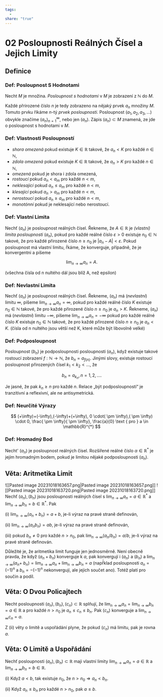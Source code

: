 ```yaml
---
tags:
  - 
share: "true"
---
```


# 02 Posloupnosti Reálných Čísel a Jejich Limity

## Definice

### **Def:** Posloupnost S Hodnotami

Necht $M$ je množina. *Posloupnost s hodnotami* v $M$ je zobrazení z $\mathbb{N}$ do $M$.

Každé přrirozené číslo $n$ je tedy zobrazeno na nějaký prvek $a_{n}$ množiny $M$. Tomuto prvku říkáme $n$-tý *prvek posloupnosti*. Posloupnost $\left(a_{1}, a_{2}, a_{3}, \ldots\right)$ obvykle značíme $\left(a_{n}\right)_{n=1}^{\infty}$, nebo jen $\left(a_{n}\right)$. Zápis $\left(a_{n}\right) \subset M$ znamená, ze jde o posloupnost s hodnotami v $M$.

### **Def:** Vlastnosti Posloupností

- *shora omezená* pokud existuje $K \in \mathbb{R}$ takové, že $a_{n}<K$ pro každé $n \in \mathbb{N}$,
- *zdola omezená* pokud existuje $K \in \mathbb{R}$ takové, že $a_{n}>K$ pro každé $n \in \mathbb{N}$,
- *omezená* pokud je shora i zdola omezená,
- *rostoucí* pokud $a_{n}<a_{m}$ pro každé $n<m$,
- *neklesajicí* pokud $a_{n} \leq a_{m}$ pro každé $n<m$,
- *klesajicí* pokud $a_{n}>a_{m}$ pro každé $n<m$,
- *nerostoucí* pokud $a_{n} \geq a_{m}$ pro každé $n<m$,
- *monotónní* pokud je neklesající nebo nerostoucí.

### **Def:** Vlastní Limita

Nechť $\left(a_{n}\right)$ je posloupnost reálných čísel. Řekneme, že $A \in \mathbb{R}$ je *(vlastní) limita posloupnosti* $\left(a_{n}\right)$, pokud pro každé reálné číslo $\varepsilon>0$ existuje $n_{0} \in \mathbb{N}$ takové, že pro každé přirozené číslo $n \geq n_{0}$ je $\left|a_{n}-A\right|<\varepsilon$. Pokud posloupnost má vlastní limitu, ř́káme, že konverguje, případně, že je konvergentni a píšeme

$$
\lim _{n \rightarrow \infty} a_{n}=A \text {. }
$$

(všechna čísla od n nultého dál jsou blíž A, než epsilon)

### **Def:** Nevlastní Limita

Nechť $\left(a_{n}\right)$ je posloupnost reálných čísel. Řekneme, $\left(a_{n}\right)$ má (*nevlastní*) limitu $\infty$, píšeme $\lim _{n \rightarrow \infty} a_{n}=\infty$, pokud pro každé reálné číslo $K$ existuje $n_{0} \in \mathbb{N}$ takové, že pro každé přirozené číslo $n \geq n_{0}$ je $a_{n}>K$. Řekneme, $\left(a_{n}\right)$ má (*nevlastní*) limitu $-\infty$, píšeme $\lim _{n \rightarrow \infty} a_{n}=-\infty$ pokud pro každé reálné číslo $K$ existuje $n_{0} \in \mathbb{N}$ takové, že pro každé přirozené číslo $n \geq n_{0}$ je $a_{n}<K$.
(čísla od n nultého jsou větší než K, které může být libovolně velké)

### **Def:** Podposloupnost

Posloupnost $\left(b_{n}\right)$ je podposloupnosti posloupnosti $\left(a_{n}\right)$, když existuje takové rostoucí zobrazení $f: \mathbb{N} \rightarrow \mathbb{N}$, že $b_{n}=a_{f(n)}$. Jinými slovy, existuje rostoucí posloupnost přirozených čísel $k_{1}<k_{2}<\ldots$, že

$$
b_{n}=a_{k_{n}}, n=1,2, \ldots .
$$

Je jasné, že pak $k_{n} \geq n$ pro každé $n$. Relace „být podposloupností“ je tranzitivní a reflexivní, ale ne antisymetrická.

### **Def:** Neurčité Výrazy

$$
(+\infty)+(-\infty),(-\infty)+(+\infty), 0 \cdot( \pm \infty),( \pm \infty) \cdot 0, \frac{ \pm \infty}{ \pm \infty}, \frac{a}{0} \text { pro } a \in \mathbb{R}^{*}
$$

### **Def:** Hromadný Bod

Necht' $\left(a_{n}\right)$ je posloupnost reálných čísel. Rozšířené reálné číslo $\alpha \in \mathbb{R}^{*}$ je jejím hromadným bodem, pokud je limitou nějaké podposloupnosti $\left(a_{n}\right)$.

## **Věta:** Aritmetika Limit

![[Pasted image 20231018163657.png|Pasted image 20231018163657.png]]
![[Pasted image 20231018163720.png|Pasted image 20231018163720.png]]
Nechť $\left(a_{n}\right),\left(b_{n}\right)$ jsou posloupnosti reálných čísel s $\lim _{n \rightarrow \infty} a_{n}=a \in \mathbb{R}^{*}$ a $\lim _{n \rightarrow \infty} b_{n}=b \in \mathbb{R}^{*}$. Pak

(i) $\lim _{n \rightarrow \infty}\left(a_{n}+b_{n}\right)=a+b$, je-li výraz na pravé straně definován,

(ii) $\lim _{n \rightarrow \infty}\left(a_{n} b_{n}\right)=a b$, je-li výraz na pravé straně definován,

(iii) pokud $b_{n} \neq 0$ pro každé $n>n_{0}$, pak $\lim _{n \rightarrow \infty}\left(a_{n} / b_{n}\right)=a / b$, je-li výraz na pravé straně definován.

Důležité je, že aritmetika limit funguje jen jednosměrně. Není obecně pravda, že když $\left(a_{n}+b_{n}\right)$ konverguje k $a$, pak konvergují i $\left(a_{n}\right)$ a $\left(b_{n}\right)$ a $\lim _{n \rightarrow \infty}\left(a_{n}+\right.$ $\left.b_{n}\right)=\lim _{n \rightarrow \infty} a_{n}+\lim _{n \rightarrow \infty} b_{n}=a$ (např́́klad posloupnosti $a_{n}=(-1)^{n}$ a $b_{n}=-(-1)^{n}$ nekonvergují, ale jejich součet ano). Totéž platí pro součin a podíl.

## **Věta:** O Dvou Policajtech

Necht posloupnosti $\left(a_{n}\right),\left(b_{n}\right),\left(c_{n}\right) \subset \mathbb{R}$ splñují, že $\lim _{n \rightarrow \infty} a_{n}=\lim _{n \rightarrow \infty} b_{n}=a \in \mathbb{R}$ a pro každé $n>n_{0}$ je $a_{n} \leq c_{n} \leq b_{n}$. Pak $\left(c_{n}\right)$ konverguje a $\lim _{n \rightarrow \infty} c_{n}=a$.

$\mathrm{Z}$ (ii) věty o limitě a uspořádání plyne, že pokud $\left(c_{n}\right)$ má limitu, pak je rovna $a$. 

## **Věta:** O Limitě a Uspořádání

Nechť posloupnosti $\left(a_{n}\right),\left(b_{n}\right) \subset \mathbb{R}$ maji vlastní limity $\lim _{n \rightarrow \infty} a_{n}=a \in \mathbb{R}$ a $\lim _{n \rightarrow \infty} b_{n}=b \in \mathbb{R}$.

(i) Když $a<b$, tak existuje $n_{0}$, že $n>n_{0} \Rightarrow a_{n}<b_{n}$.

(ii) Když $a_{n} \leq b_{n}$ pro každé $n>n_{0}$, pak $a \leq b$.
